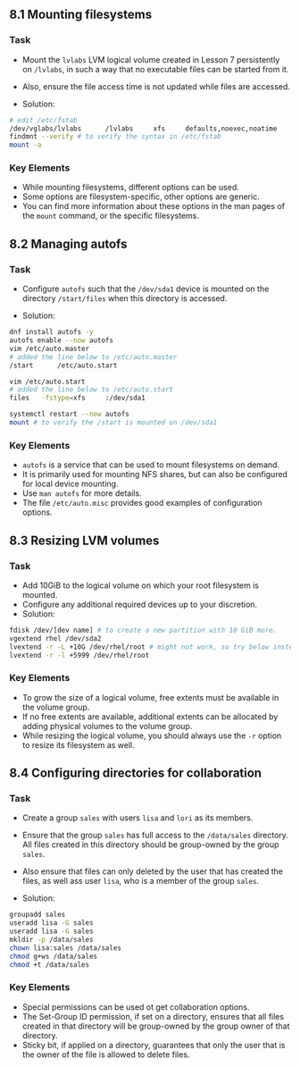 ## 8.1 Mounting filesystems
### Task
- Mount the `lvlabs` LVM logical volume created in Lesson 7 persistently on `/lvlabs`, in such a way that no executable files can be started from it.
- Also, ensure the file access time is not updated while files are accessed.

- Solution:

```bash
# edit /etc/fstab
/dev/vglabs/lvlabs      /lvlabs     xfs     defaults,noexec,noatime     0 0
findmnt --verify # to verify the syntax in /etc/fstab
mount -a
```

### Key Elements
- While mounting filesystems, different options can be used.
- Some options are filesystem-specific, other options are generic.
- You can find more information about these options in the man pages of the `mount` command, or the specific filesystems.

## 8.2 Managing autofs
### Task
- Configure `autofs` such that the `/dev/sda1` device is mounted on the directory `/start/files` when this directory is accessed.

- Solution:

```bash
dnf install autofs -y
autofs enable --now autofs
vim /etc/auto.master
# added the line below to /etc/auto.master
/start      /etc/auto.start

vim /etc/auto.start
# added the line below to /etc/auto.start
files   -fstype=xfs     :/dev/sda1 

systemctl restart --now autofs
mount # to verify the /start is mounted on /dev/sda1
```

### Key Elements
- `autofs` is a service that can be used to mount filesystems on demand.
- It is primarily used for mounting NFS shares, but can also be configured for local device mounting.
- Use `man autofs` for more details.
- The file `/etc/auto.misc` provides good examples of configuration options.


## 8.3 Resizing LVM volumes
### Task
- Add 10GiB to the logical volume on which your root filesystem is mounted.
- Configure any additional required devices up to your discretion.
- Solution:
```bash
fdisk /dev/[dev name] # to create a new partition with 10 GiB more.
vgextend rhel /dev/sda2
lvextend -r -L +10G /dev/rhel/root # might not work, so try below instead
lvextend -r -l +5999 /dev/rhel/root
```

### Key Elements
- To grow the size of a logical volume, free extents must be available in the volume group.
- If no free extents are available, additional extents can be allocated by adding physical volumes to the volume group.
- While resizing the logical volume, you should always use the `-r` option to resize its filesystem as well.

## 8.4 Configuring directories for collaboration
### Task
- Create a group `sales` with users `lisa` and `lori` as its members.
- Ensure that the group `sales` has full access to the `/data/sales` directory. All files created in this directory should be group-owned by the group `sales`.
- Also ensure that files can only deleted by the user that has created the files, as well ass user `lisa`, who is a member of the group `sales`.

- Solution:

```bash
groupadd sales
useradd lisa -G sales
useradd lisa -G sales
mkldir -p /data/sales
chown lisa:sales /data/sales
chmod g+ws /data/sales
chmod +t /data/sales
```

### Key Elements
- Special permissions can be used ot get collaboration options.
- The Set-Group ID permission, if set on a directory, ensures that all files created in that directory will be group-owned by the group owner of that directory.
- Sticky bit, if applied on a directory, guarantees that only the user that is the owner of the file is allowed to delete files.